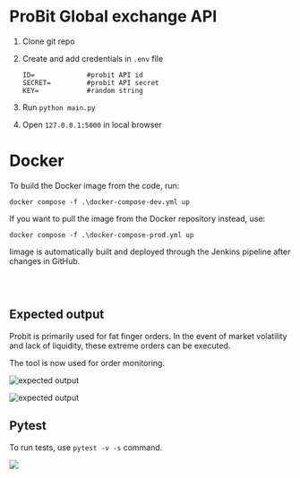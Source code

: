# **ProBit Global exchange API**

1. Clone git repo

2. Create and add credentials in `.env` file
    ```
    ID=             #probit API id
    SECRET=         #probit API secret
    KEY=            #random string
    ```
3. Run `python main.py`

4. Open `127.0.0.1:5000` in local browser

# Docker

To build the Docker image from the code, run:

```
docker compose -f .\docker-compose-dev.yml up
```

If you want to pull the image from the Docker repository instead, use:

```
docker compose -f .\docker-compose-prod.yml up
```

Iimage is automatically built and deployed through the Jenkins pipeline after changes in GitHub.

<br/>

![]()

## Expected output

Probit is primarily used for fat finger orders. In the event of market volatility and lack of liquidity, these extreme orders can be executed.

The tool is now used for order monitoring.

![expected output](https://i.imgur.com/VEfFNs9.png)

![expected output](https://i.imgur.com/W1ox8l7.png)


## Pytest
To run tests, use `pytest -v -s` command.

![](https://i.imgur.com/4Jr7WS3.png)